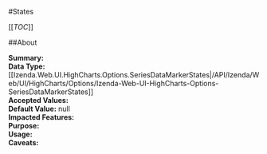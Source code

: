#States

[[_TOC_]]

##About

**Summary:**   
**Data Type:** [[Izenda.Web.UI.HighCharts.Options.SeriesDataMarkerStates|/API/Izenda/Web/UI/HighCharts/Options/Izenda-Web-UI-HighCharts-Options-SeriesDataMarkerStates]]  
**Accepted Values:**   
**Default Value:** null  
**Impacted Features:**   
**Purpose:**   
**Usage:**   
**Caveats:**   

